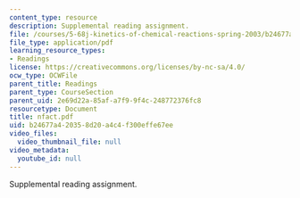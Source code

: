 ```yaml
---
content_type: resource
description: Supplemental reading assignment.
file: /courses/5-68j-kinetics-of-chemical-reactions-spring-2003/b24677a420358d20a4c4f300effe67ee_nfact.pdf
file_type: application/pdf
learning_resource_types:
- Readings
license: https://creativecommons.org/licenses/by-nc-sa/4.0/
ocw_type: OCWFile
parent_title: Readings
parent_type: CourseSection
parent_uid: 2e69d22a-85af-a7f9-9f4c-248772376fc8
resourcetype: Document
title: nfact.pdf
uid: b24677a4-2035-8d20-a4c4-f300effe67ee
video_files:
  video_thumbnail_file: null
video_metadata:
  youtube_id: null
---
```

Supplemental reading assignment.